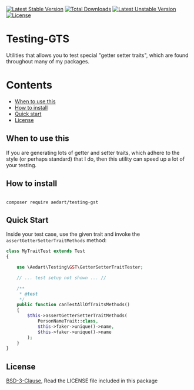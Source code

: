 [![Latest Stable Version](https://poser.pugx.org/aedart/testing-gts/v/stable)](https://packagist.org/packages/aedart/testing-gts)
[![Total Downloads](https://poser.pugx.org/aedart/testing-gts/downloads)](https://packagist.org/packages/aedart/testing-gts)
[![Latest Unstable Version](https://poser.pugx.org/aedart/testing-gts/v/unstable)](https://packagist.org/packages/aedart/testing-gts)
[![License](https://poser.pugx.org/aedart/testing-gts/license)](https://packagist.org/packages/aedart/testing-gts)

# Testing-GTS

Utilities that allows you to test special "getter setter traits", which are found throughout many of my packages.

# Contents

* [When to use this](#when-to-use-this)
* [How to install](#how-to-install)
* [Quick start](#quick-start)
* [License](#license)

## When to use this

If you are generating lots of getter and setter traits, which adhere to the style (or perhaps standard) that I do, then this utility can speed
up a lot of your testing.

## How to install

```console

composer require aedart/testing-gst
```

## Quick Start

Inside your test case, use the given trait and invoke the `assertGetterSetterTraitMethods` method:

```php
class MyTraitTest extends Test
{

    use \Aedart\Testing\GST\GetterSetterTraitTester;

    // ... test setup not shown ... //

    /**
     * @test
     */
    public function canTestAllOfTraitsMethods()
    {
        $this->assertGetterSetterTraitMethods(
            PersonNameTrait::class,
            $this->faker->unique()->name,
            $this->faker->unique()->name
        );
    }
}
```

## License

[BSD-3-Clause](http://spdx.org/licenses/BSD-3-Clause), Read the LICENSE file included in this package